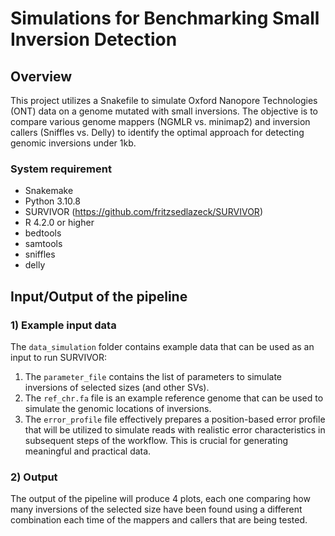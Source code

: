 # Simulations for Benchmarking Small Inversion Detection

## Overview
This project utilizes a Snakefile to simulate Oxford Nanopore Technologies (ONT) data on a genome mutated with small inversions. The objective is to compare various genome mappers (NGMLR vs. minimap2) and inversion callers (Sniffles vs. Delly) to identify the optimal approach for detecting genomic inversions under 1kb.

### System requirement 
- Snakemake
- Python 3.10.8
- SURVIVOR (https://github.com/fritzsedlazeck/SURVIVOR)
- R 4.2.0 or higher
- bedtools
- samtools
- sniffles
- delly

## Input/Output of the pipeline

### 1) Example input data
The `data_simulation` folder contains example data that can be used as an input to run SURVIVOR:
1. The `parameter_file` contains the list of parameters to simulate inversions of selected sizes (and other SVs).
2. The `ref_chr.fa` file is an example reference genome that can be used to simulate the genomic locations of inversions.
3. The `error_profile` file effectively prepares a position-based error profile that will be utilized to simulate reads with realistic error characteristics in subsequent steps of the workflow. This is crucial for generating meaningful and practical data.

### 2) Output
The output of the pipeline will produce 4 plots, each one comparing how many inversions of the selected size have been found using a different combination each time of the mappers and callers that are being tested.